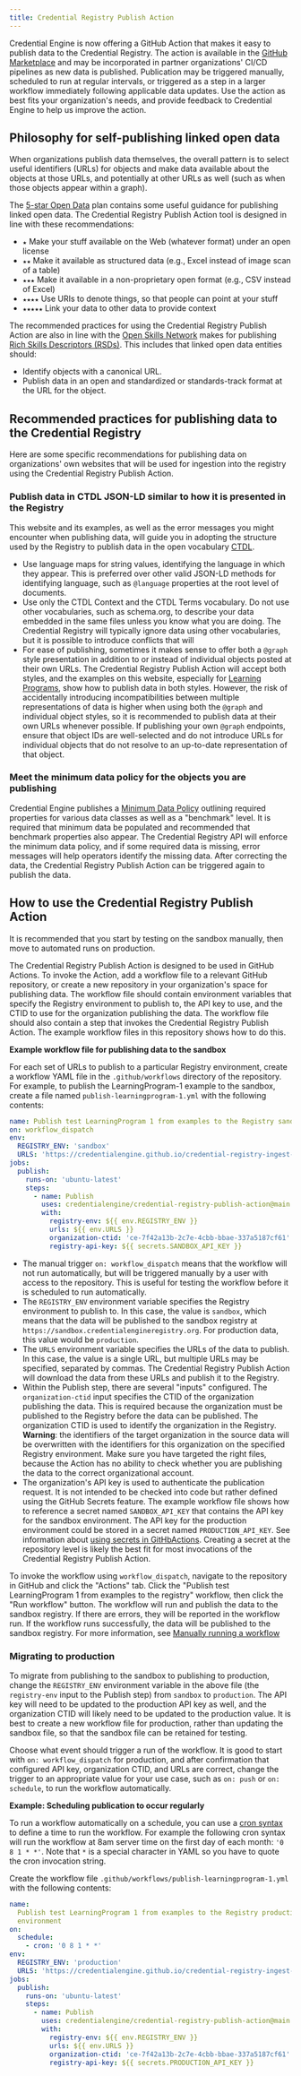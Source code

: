 ```yaml
---
title: Credential Registry Publish Action
---
```


Credential Engine is now offering a GitHub Action that makes it easy to publish
data to the Credential Registry. The action is available in the
[GitHub Marketplace](#TBD) and may be incorporated in partner organizations'
CI/CD pipelines as new data is published. Publication may be triggered manually,
scheduled to run at regular intervals, or triggered as a step in a larger
workflow immediately following applicable data updates. Use the action as best
fits your organization's needs, and provide feedback to Credential Engine to
help us improve the action.

## Philosophy for self-publishing linked open data

When organizations publish data themselves, the overall pattern is to select
useful identifiers (URLs) for objects and make data available about the objects
at those URLs, and potentially at other URLs as well (such as when those objects
appear within a graph).

The [5-star Open Data](https://5stardata.info/en/) plan contains some useful
guidance for publishing linked open data. The Credential Registry Publish Action
tool is designed in line with these recommendations:

- `★` Make your stuff available on the Web (whatever format) under an open
  license
- `★★` Make it available as structured data (e.g., Excel instead of image scan
  of a table)
- `★★★` Make it available in a non-proprietary open format (e.g., CSV instead of
  Excel)
- `★★★★` Use URIs to denote things, so that people can point at your stuff
- `★★★★★` Link your data to other data to provide context

The recommended practices for using the Credential Registry Publish Action are
also in line with the [Open Skills Network](https://openskillsnetwork.org) makes
for publishing
[Rich Skills Descriptors (RSDs)](https://rsd.openskillsnetwork.org). This
includes that linked open data entities should:

- Identify objects with a canonical URL.
- Publish data in an open and standardized or standards-track format at the URL
  for the object.

## Recommended practices for publishing data to the Credential Registry

Here are some specific recommendations for publishing data on organizations' own
websites that will be used for ingestion into the registry using the Credential
Registry Publish Action.

### Publish data in CTDL JSON-LD similar to how it is presented in the Registry

This website and its examples, as well as the error messages you might encounter
when publishing data, will guide you in adopting the structure used by the
Registry to publish data in the open vocabulary
[CTDL](https://credreg.net/ctdl/terms).

- Use language maps for string values, identifying the language in which they
  appear. This is preferred over other valid JSON-LD methods for identifying
  language, such as `@language` properties at the root level of documents.
- Use only the CTDL Context and the CTDL Terms vocabulary. Do not use other
  vocabularies, such as schema.org, to describe your data embedded in the same
  files unless you know what you are doing. The Credential Registry will
  typically ignore data using other vocabularies, but it is possible to
  introduce conflicts that will
- For ease of publishing, sometimes it makes sense to offer both a `@graph`
  style presentation in addition to or instead of individual objects posted at
  their own URLs. The Credential Registry Publish Action will accept both
  styles, and the examples on this website, especially for
  [Learning Programs](LearningProgram/index.md), show how to publish data in
  both styles. However, the risk of accidentally introducing incompatibilities
  between multiple representations of data is higher when using both the
  `@graph` and individual object styles, so it is recommended to publish data at
  their own URLs whenever possible. If publishing your own `@graph` endpoints,
  ensure that object IDs are well-selected and do not introduce URLs for
  individual objects that do not resolve to an up-to-date representation of that
  object.

### Meet the minimum data policy for the objects you are publishing

Credential Engine publishes a
[Minimum Data Policy](https://credreg.net/registry/policy#mindata) outlining
required properties for various data classes as well as a "benchmark" level. It
is required that minimum data be populated and recommended that benchmark
properties also appear. The Credential Registry API will enforce the minimum
data policy, and if some required data is missing, error messages will help
operators identify the missing data. After correcting the data, the Credential
Registry Publish Action can be triggered again to publish the data.

## How to use the Credential Registry Publish Action

It is recommended that you start by testing on the sandbox manually, then move
to automated runs on production.

The Credential Registry Publish Action is designed to be used in GitHub Actions.
To invoke the Action, add a workflow file to a relevant GitHub repository, or
create a new repository in your organization's space for publishing data. The
workflow file should contain environment variables that specify the Registry
environment to publish to, the API key to use, and the CTID to use for the
organization publishing the data. The workflow file should also contain a step
that invokes the Credential Registry Publish Action. The example workflow files
in this repository shows how to do this.

**Example workflow file for publishing data to the sandbox**

For each set of URLs to publish to a particular Registry environment, create a
workflow YAML file in the `.github/workflows` directory of the repository. For
example, to publish the LearningProgram-1 example to the sandbox, create a file
named `publish-learningprogram-1.yml` with the following contents:

```yaml
name: Publish test LearningProgram 1 from examples to the Registry sandbox
on: workflow_dispatch
env:
  REGISTRY_ENV: 'sandbox'
  URLS: 'https://credentialengine.github.io/credential-registry-ingest-examples/LearningProgram/1/LearningProgram-1.json'
jobs:
  publish:
    runs-on: 'ubuntu-latest'
    steps:
      - name: Publish
        uses: credentialengine/credential-registry-publish-action@main
        with:
          registry-env: ${{ env.REGISTRY_ENV }}
          urls: ${{ env.URLS }}
          organization-ctid: 'ce-7f42a13b-2c7e-4cbb-bbae-337a5187cf61'
          registry-api-key: ${{ secrets.SANDBOX_API_KEY }}
```

- The manual trigger `on: workflow_dispatch` means that the workflow will not
  run automatically, but will be triggered manually by a user with access to the
  repository. This is useful for testing the workflow before it is scheduled to
  run automatically.
- The `REGISTRY_ENV` environment variable specifies the Registry environment to
  publish to. In this case, the value is `sandbox`, which means that the data
  will be published to the sandbox registry at
  `https://sandbox.credentialengineregistry.org`. For production data, this
  value would be `production`.
- The `URLS` environment variable specifies the URLs of the data to publish. In
  this case, the value is a single URL, but multiple URLs may be specified,
  separated by commas. The Credential Registry Publish Action will download the
  data from these URLs and publish it to the Registry.
- Within the Publish step, there are several "inputs" configured. The
  `organization-ctid` input specifies the CTID of the organization publishing
  the data. This is required because the organization must be published to the
  Registry before the data can be published. The organization CTID is used to
  identify the organization in the Registry. **Warning**: the identifiers of the
  target organization in the source data will be overwritten with the
  identifiers for this organization on the specified Registry environment. Make
  sure you have targeted the right files, because the Action has no ability to
  check whether you are publishing the data to the correct organizational
  account.
- The organization's API key is used to authenticate the publication request. It
  is not intended to be checked into code but rather defined using the GitHub
  Secrets feature. The example workflow file shows how to reference a secret
  named `SANDBOX_API_KEY` that contains the API key for the sandbox environment.
  The API key for the production environment could be stored in a secret named
  `PRODUCTION_API_KEY`. See information about
  [using secrets in GitHbActions](https://docs.github.com/en/actions/security-guides/using-secrets-in-github-actions#creating-secrets-for-a-repository).
  Creating a secret at the repository level is likely the best fit for most
  invocations of the Credential Registry Publish Action.

To invoke the workflow using `workflow_dispatch`, navigate to the repository in
GitHub and click the "Actions" tab. Click the "Publish test LearningProgram 1
from examples to the registry" workflow, then click the "Run workflow" button.
The workflow will run and publish the data to the sandbox registry. If there are
errors, they will be reported in the workflow run. If the workflow runs
successfully, the data will be published to the sandbox registry. For more
information, see
[Manually running a workflow](https://docs.github.com/en/actions/managing-workflow-runs/manually-running-a-workflow)

### Migrating to production

To migrate from publishing to the sandbox to publishing to production, change
the `REGISTRY_ENV` environment variable in the above file (the `registry-env`
input to the Publish step) from `sandbox` to `production`. The API key will need
to be updated to the production API key as well, and the organization CTID will
likely need to be updated to the production value. It is best to create a new
workflow file for production, rather than updating the sandbox file, so that the
sandbox file can be retained for testing.

Choose what event should trigger a run of the workflow. It is good to start with
`on: workflow_dispatch` for production, and after confirmation that configured
API key, organization CTID, and URLs are correct, change the trigger to an
appropriate value for your use case, such as `on: push` or `on: schedule`, to
run the workflow automatically.

**Example: Scheduling publication to occur regularly**

To run a workflow automatically on a schedule, you can use a
[cron syntax](https://www.netiq.com/documentation/cloud-manager-2-5/ncm-reference/data/bexyssf.html#beykoa4)
to define a time to run the workflow. For example the following cron syntax will
run the workflow at 8am server time on the first day of each month:
`'0 8 1 * *'`. Note that `*` is a special character in YAML so you have to quote
the cron invocation string.

Create the workflow file `.github/workflows/publish-learningprogram-1.yml` with
the following contents:

```yaml
name:
  Publish test LearningProgram 1 from examples to the Registry production
  environment
on:
  schedule:
    - cron: '0 8 1 * *'
env:
  REGISTRY_ENV: 'production'
  URLS: 'https://credentialengine.github.io/credential-registry-ingest-examples/LearningProgram/1/LearningProgram-1.json'
jobs:
  publish:
    runs-on: 'ubuntu-latest'
    steps:
      - name: Publish
        uses: credentialengine/credential-registry-publish-action@main
        with:
          registry-env: ${{ env.REGISTRY_ENV }}
          urls: ${{ env.URLS }}
          organization-ctid: 'ce-7f42a13b-2c7e-4cbb-bbae-337a5187cf61'
          registry-api-key: ${{ secrets.PRODUCTION_API_KEY }}
```
